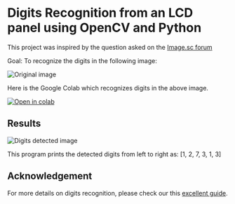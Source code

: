 # Digits Recognition from an LCD panel using OpenCV and Python
This project was inspired by the question asked on the [Image.sc forum](https://forum.image.sc/t/extract-numbers-from-image/55224)  

Goal: To recognize the digits in the following image:  

<img src="https://github.com/ved-sharma/Digit_recognition_OpenCV_Python/blob/2eaed45740bc2f866be2dcb6b6f20f0fc2795931/files/Scale_Reading_1.jpg" alt="Original image">

Here is the Google Colab which recognizes digits in the above image.  

[![Open in colab](https://colab.research.google.com/assets/colab-badge.svg)](https://colab.research.google.com/github/ved-sharma/Digits_recognition_OpenCV_Python/blob/33516021ecbab43af00fd6971eaa257ea443f99b/Digit_Recognizer_using_OpenCV_Python.ipynb)

## Results
<img src="https://github.com/ved-sharma/Digit_recognition_OpenCV_Python/blob/2eaed45740bc2f866be2dcb6b6f20f0fc2795931/files/Scale_Reading_bbox_1.jpg" alt="Digits detected image">

This program prints the detected digits from left to right as:
[1, 2, 7, 3, 1, 3]

## Acknowledgement
For more details on digits recognition, please check our this [excellent guide](https://www.pyimagesearch.com/2017/02/13/recognizing-digits-with-opencv-and-python/).
